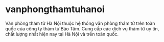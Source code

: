 # vanphongthamtuhanoi
Văn phòng thám tử Hà Nội thuộc hệ thống văn phòng thám tử trên toàn quốc của công ty thám tử Bảo Tâm. Cung cấp các dịch vụ thám tử uy tín, chất lượng nhất hiện nay tại Hà Nội và trên toàn quốc.
